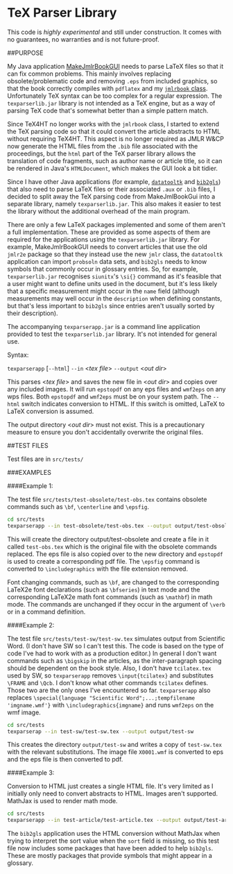 # TeX Parser Library

This code is *highly experimental* and still under construction. It
comes with no guarantees, no warranties and is not future-proof.

##PURPOSE

My Java application
[MakeJmlrBookGUI](http://www.dickimaw-books.com/software/makejmlrbookgui/)
needs to parse LaTeX files so that it can fix common problems. This
mainly involves replacing obsolete/problematic code and removing
`.eps` from included graphics, so that the book correctly compiles
with `pdflatex` and my [`jmlrbook` class](http://ctan.org/pkg/jmlr).
Unfortunately TeX syntax can be too complex for a regular
expression. The `texparserlib.jar` library is not intended as a TeX
engine, but as a way of parsing TeX code that's somewhat better than
a simple pattern match.

Since TeX4HT no longer works with the `jmlrbook` class, I started to
extend the TeX parsing code so that it could convert the article
abstracts to HTML without requiring TeX4HT. This aspect is no
longer required as JMLR W&amp;CP now generate the HTML files from the
`.bib` file associated with the proceedings, but the `html` part of the
TeX parser library allows the translation of code fragments, such as 
author name or article title, so it can be rendered in Java's
`HTMLDocument`, which makes the GUI look a bit tidier.

Since I have other Java applications (for example,
[`datatooltk`](https://github.com/nlct/datatooltk) and
[`bib2gls`](https://github.com/nlct/bib2gls)) that also need to
parse LaTeX files or their associated `.aux` or `.bib` files, I
decided to split away the TeX parsing code from MakeJmlBookGui into
a separate library, namely `texparserlib.jar`. This also makes it
easier to test the library without the additional overhead of the
main program.

There are only a few LaTeX packages implemented and some of them
aren't a full implementation. These are provided as some aspects of
them are required for the applications using the `texparserlib.jar`
library. For example, MakeJmlrBookGUI needs to convert articles that
use the old `jmlr2e` package so that they instead use the new `jmlr`
class, the `datatooltk` application can import `probsoln` data sets, and
`bib2gls` needs to know symbols that commonly occur in glossary
entries. So, for example, `texparserlib.jar` recognises `siunitx`'s
`\si{}` command as it's feasible that a user might want to define units used
in the document, but it's less likely that a specific measurement
might occur in the `name` field (although measurements may well
occur in the `description` when defining constants, but that's less
important to `bib2gls` since entries aren't usually sorted by their
description).

The accompanying `texparserapp.jar` is a command line application
provided to test the `texparserlib.jar` library. It's not intended for
general use.

Syntax:

`texparserapp` [`--html`] `--in` &lt;*tex file*&gt; `--output` &lt;*out dir*&gt;

This parses &lt;*tex file*&gt; and saves the new file in &lt;*out dir*&gt; and
copies over any included images. It will run `epstopdf` on any eps
files and `wmf2eps` on any wps files. Both `epstopdf` and `wmf2eps` must
be on your system path. The `--html` switch indicates conversion to
HTML. If this switch is omitted, LaTeX to LaTeX conversion is
assumed.

The output directory &lt;*out dir*&gt; must not exist. This is a
precautionary measure to ensure you don't accidentally overwrite the
original files.


##TEST FILES


Test files are in `src/tests/`

###EXAMPLES

####Example 1:

The test file `src/tests/test-obsolete/test-obs.tex` contains obsolete
commands such as `\bf`, `\centerline` and `\epsfig`.
```bash
cd src/tests
texparserapp --in test-obsolete/test-obs.tex --output output/test-obsolete
```
This will create the directory output/test-obsolete and create a
file in it called `test-obs.tex` which is the original file with the
obsolete commands replaced. The eps file is also copied over to the
new directory and `epstopdf` is used to create a corresponding pdf
file. The `\epsfig` command is converted to `\includegraphics` with the
file extension removed.

Font changing commands, such as `\bf`, are changed to the
corresponding LaTeX2e font declarations (such as `\bfseries`) in text mode
and the corresponding LaTeX2e math font commands (such as `\mathbf`)
in math mode. The commands are unchanged if they occur in the
argument of `\verb` or in a command definition.

####Example 2:

The test file `src/tests/test-sw/test-sw.tex` simulates output from
Scientific Word. (I don't have SW so I can't test this. The code is
based on the type of code I've had to work with as a production
editor.) In general I don't want commands such as `\bigskip` in the
articles, as the inter-paragraph spacing should be dependent on the 
book style. Also, I don't have `tcilatex.tex` used by SW, so
`texparserapp` removes `\input{tcilatex}` and substitutes `\FRAME` and
`\Qcb`. I don't know what other commands `tcilatex` defines. Those two
are the only ones I've encountered so far. `texparserapp` also
replaces `\special{language "Scientific Word";...;tempfilename
'imgname.wmf'}` with `\includegraphics{imgname}` and runs `wmf2eps` on
the wmf image.
```bash
cd src/tests
texparserap --in test-sw/test-sw.tex --output output/test-sw
```
This creates the directory `output/test-sw` and writes a copy of
`test-sw.tex` with the relevant substitutions. The image file
`X0001.wmf` is converted to eps and the eps file is then converted to
pdf.

####Example 3:

Conversion to HTML just creates a single HTML file.
It's very limited as I initially only need to convert
abstracts to HTML. Images aren't supported. MathJax is used to 
render math mode.
```bash
cd src/tests
texparserapp --in test-article/test-article.tex --output output/test-article --html
```
The `bib2gls` application uses the HTML conversion without MathJax
when trying to interpret the sort value when the `sort` field is
missing, so this test file now includes some packages that have been
added to help `bib2gls`. These are mostly packages that provide
symbols that might appear in a glossary.
